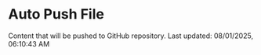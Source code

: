 # Auto Push File

Content that will be pushed to GitHub repository.
Last updated: 08/01/2025, 06:10:43 AM